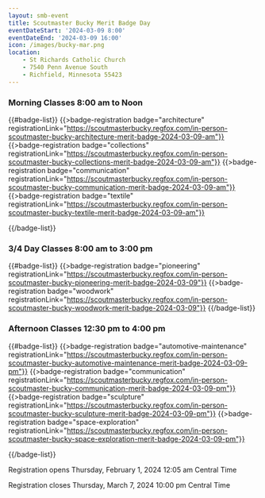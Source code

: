 ```yaml
---
layout: smb-event
title: Scoutmaster Bucky Merit Badge Day
eventDateStart: '2024-03-09 8:00'
eventDateEnd: '2024-03-09 16:00'
icon: /images/bucky-mar.png
location:
    - St Richards Catholic Church
    - 7540 Penn Avenue South
    - Richfield, Minnesota 55423
---
```


### Morning Classes 8:00 am to Noon

{{#badge-list}}
{{>badge-registration badge="architecture" registrationLink="https://scoutmasterbucky.regfox.com/in-person-scoutmaster-bucky-architecture-merit-badge-2024-03-09-am"}}
{{>badge-registration badge="collections" registrationLink="https://scoutmasterbucky.regfox.com/in-person-scoutmaster-bucky-collections-merit-badge-2024-03-09-am"}}
{{>badge-registration badge="communication" registrationLink="https://scoutmasterbucky.regfox.com/in-person-scoutmaster-bucky-communication-merit-badge-2024-03-09-am"}}
{{>badge-registration badge="textile" registrationLink="https://scoutmasterbucky.regfox.com/in-person-scoutmaster-bucky-textile-merit-badge-2024-03-09-am"}}

{{/badge-list}}

### 3/4 Day Classes 8:00 am to 3:00 pm

{{#badge-list}}
{{>badge-registration badge="pioneering" registrationLink="https://scoutmasterbucky.regfox.com/in-person-scoutmaster-bucky-pioneering-merit-badge-2024-03-09"}}
{{>badge-registration badge="woodwork" registrationLink="https://scoutmasterbucky.regfox.com/in-person-scoutmaster-bucky-woodwork-merit-badge-2024-03-09"}}
{{/badge-list}}

### Afternoon Classes 12:30 pm to 4:00 pm

{{#badge-list}}
{{>badge-registration badge="automotive-maintenance" registrationLink="https://scoutmasterbucky.regfox.com/in-person-scoutmaster-bucky-automotive-maintenance-merit-badge-2024-03-09-pm"}}
{{>badge-registration badge="communication" registrationLink="https://scoutmasterbucky.regfox.com/in-person-scoutmaster-bucky-communication-merit-badge-2024-03-09-pm"}}
{{>badge-registration badge="sculpture" registrationLink="https://scoutmasterbucky.regfox.com/in-person-scoutmaster-bucky-sculpture-merit-badge-2024-03-09-pm"}}
{{>badge-registration badge="space-exploration" registrationLink="https://scoutmasterbucky.regfox.com/in-person-scoutmaster-bucky-space-exploration-merit-badge-2024-03-09-pm"}}

{{/badge-list}}



Registration opens Thursday, February 1, 2024 12:05 am Central Time


Registration closes Thursday, March 7, 2024 10:00 pm Central Time
